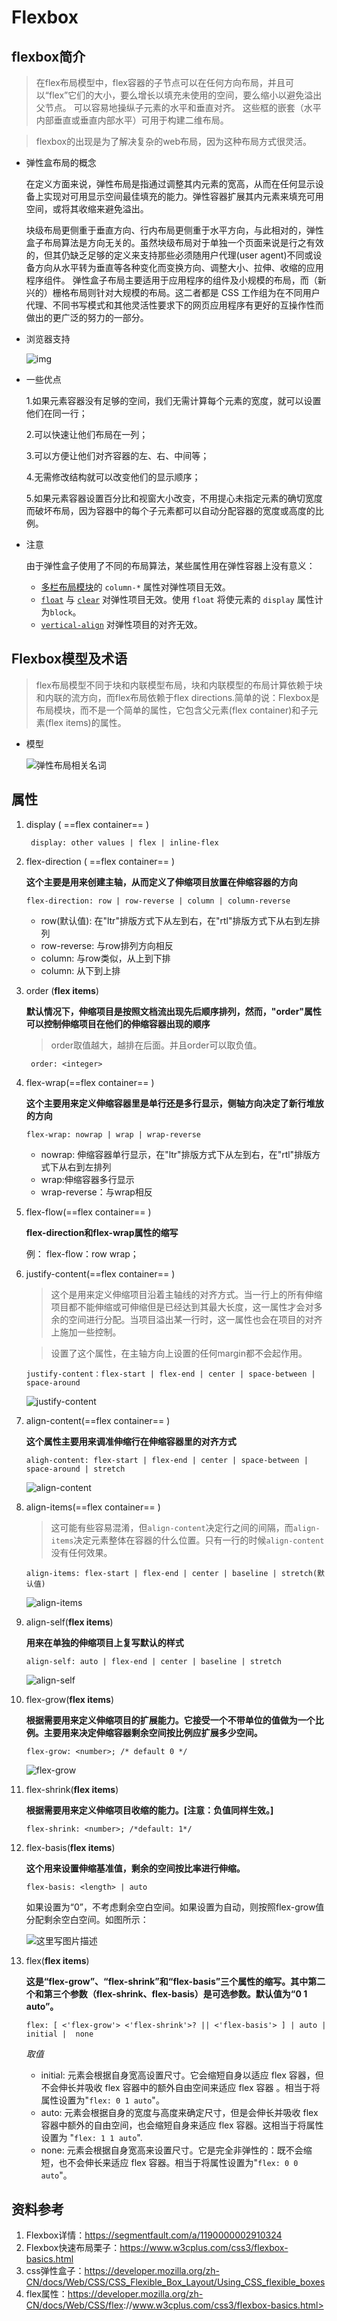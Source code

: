 # Flexbox

## flexbox简介

> 在flex布局模型中，flex容器的子节点可以在任何方向布局，并且可以“flex”它们的大小，要么增长以填充未使用的空间，要么缩小以避免溢出父节点。 可以容易地操纵子元素的水平和垂直对齐。 这些框的嵌套（水平内部垂直或垂直内部水平）可用于构建二维布局。

> flexbox的出现是为了解决复杂的web布局，因为这种布局方式很灵活。

* 弹性盒布局的概念

  在定义方面来说，弹性布局是指通过调整其内元素的宽高，从而在任何显示设备上实现对可用显示空间最佳填充的能力。弹性容器扩展其内元素来填充可用空间，或将其收缩来避免溢出。

  块级布局更侧重于垂直方向、行内布局更侧重于水平方向，与此相对的，弹性盒子布局算法是方向无关的。虽然块级布局对于单独一个页面来说是行之有效的，但其仍缺乏足够的定义来支持那些必须随用户代理(user  agent)不同或设备方向从水平转为垂直等各种变化而变换方向、调整大小、拉伸、收缩的应用程序组件。  弹性盒子布局主要适用于应用程序的组件及小规模的布局，而（新兴的）栅格布局则针对大规模的布局。这二者都是 CSS  工作组为在不同用户代理、不同书写模式和其他灵活性要求下的网页应用程序有更好的互操作性而做出的更广泛的努力的一部分。

* 浏览器支持

  ![img](http://img.blog.csdn.net/20150614214928739)

* 一些优点

  1.如果元素容器没有足够的空间，我们无需计算每个元素的宽度，就可以设置他们在同一行；

   2.可以快速让他们布局在一列；

   3.可以方便让他们对齐容器的左、右、中间等；

   4.无需修改结构就可以改变他们的显示顺序；

   5.如果元素容器设置百分比和视窗大小改变，不用提心未指定元素的确切宽度而破坏布局，因为容器中的每个子元素都可以自动分配容器的宽度或高度的比例。
  
* 注意

  由于弹性盒子使用了不同的布局算法，某些属性用在弹性容器上没有意义：

  - [多栏布局模块](https://developer.mozilla.org/zh-CN/docs/Web/CSS/Using_CSS_multi-column_layouts)的 `column-*` 属性对弹性项目无效。
  - [`float`](https://developer.mozilla.org/zh-CN/docs/Web/CSS/float) 与 [`clear`](https://developer.mozilla.org/zh-CN/docs/Web/CSS/clear) 对弹性项目无效。使用 `float` 将使元素的 `display` 属性计为`block`。
  - [`vertical-align`](https://developer.mozilla.org/zh-CN/docs/Web/CSS/vertical-align) 对弹性项目的对齐无效。

## Flexbox模型及术语

>  flex布局模型不同于块和内联模型布局，块和内联模型的布局计算依赖于块和内联的流方向，而flex布局依赖于flex directions.简单的说：Flexbox是布局模块，而不是一个简单的属性，它包含父元素(flex container)和子元素(flex 
> items)的属性。

* 模型

  ![弹性布局相关名词](https://mdn.mozillademos.org/files/12998/flexbox.png)

## 属性

1. display ( ==flex container== )

   ` display: other values | flex | inline-flex`

2. flex-direction ( ==flex container== )

   **这个主要是用来创建主轴，从而定义了伸缩项目放置在伸缩容器的方向**

   `flex-direction: row | row-reverse | column | column-reverse`

   * row(默认值): 在"ltr"排版方式下从左到右，在"rtl"排版方式下从右到左排列
   * row-reverse: 与row排列方向相反
   * column: 与row类似，从上到下排
   * column: 从下到上排

3. order (**flex items**)

   **默认情况下，伸缩项目是按照文档流出现先后顺序排列，然而，"order"属性可以控制伸缩项目在他们的伸缩容器出现的顺序**

   > order取值越大，越排在后面。并且order可以取负值。

   ` order: <integer>`

4. flex-wrap(==flex container== )

   **这个主要用来定义伸缩容器里是单行还是多行显示，侧轴方向决定了新行堆放的方向**

   `flex-wrap: nowrap | wrap | wrap-reverse`

   * nowrap: 伸缩容器单行显示，在"ltr"排版方式下从左到右，在"rtl"排版方式下从右到左排列
   * wrap:伸缩容器多行显示
   * wrap-reverse：与wrap相反

5. flex-flow(==flex container== )

   **flex-direction和flex-wrap属性的缩写**

   例： flex-flow：row wrap；

6. justify-content(==flex container== )

   > 这个是用来定义伸缩项目沿着主轴线的对齐方式。当一行上的所有伸缩项目都不能伸缩或可伸缩但是已经达到其最大长度，这一属性才会对多余的空间进行分配。当项目溢出某一行时，这一属性也会在项目的对齐上施加一些控制。

   > 设置了这个属性，在主轴方向上设置的任何margin都不会起作用。

   ` justify-content：flex-start | flex-end | center | space-between | space-around `

   ![justify-content](http://img.blog.csdn.net/20150616151746589)

7. align-content(==flex container== )

   **这个属性主要用来调准伸缩行在伸缩容器里的对齐方式**

   `aligh-content: flex-start | flex-end | center | space-between | space-around | stretch`

   ![align-content](http://img.blog.csdn.net/20150616163037523)

8. align-items(==flex container== )

   > 这可能有些容易混淆，但`align-content`决定行之间的间隔，而`align-items`决定元素整体在容器的什么位置。只有一行的时候`align-content`没有任何效果。

   `align-items: flex-start | flex-end | center | baseline | stretch(默认值)`

   ![align-items](http://img.blog.csdn.net/20150616152600533)

9. align-self(**flex items**)

   **用来在单独的伸缩项目上复写默认的样式**

   `align-self: auto | flex-end | center | baseline | stretch`

   ![align-self](http://img.blog.csdn.net/20150616162253991)

10. flex-grow(**flex items**)

    **根据需要用来定义伸缩项目的扩展能力。它接受一个不带单位的值做为一个比例。主要用来决定伸缩容器剩余空间按比例应扩展多少空间。**

    `flex-grow: <number>; /* default 0 */`

    ![flex-grow](http://img.blog.csdn.net/20150616153319255)

11. flex-shrink(**flex items**)

    **根据需要用来定义伸缩项目收缩的能力。[注意：负值同样生效。]**

    `flex-shrink: <number>; /*default: 1*/`

    

12. flex-basis(**flex items**)

    **这个用来设置伸缩基准值，剩余的空间按比率进行伸缩。**

    `flex-basis: <length> | auto`

    如果设置为“0”，不考虑剩余空白空间。如果设置为自动，则按照flex-grow值分配剩余空白空间。如图所示：

    ![这里写图片描述](http://img.blog.csdn.net/20150616160709459)

13. flex(**flex items**)

    **这是“flex-grow”、“flex-shrink”和“flex-basis”三个属性的缩写。其中第二个和第三个参数（flex-shrink、flex-basis）是可选参数。默认值为“0 1 auto”。**

    `flex: [ <'flex-grow'> <'flex-shrink'>? || <'flex-basis'> ] | auto | initial |  none  `

    *取值*

    * initial: 元素会根据自身宽高设置尺寸。它会缩短自身以适应 flex 容器，但不会伸长并吸收 flex 容器中的额外自由空间来适应 flex 容器 。相当于将属性设置为"`flex: 0 1 auto`"。
    * auto: 元素会根据自身的宽度与高度来确定尺寸，但是会伸长并吸收 flex 容器中额外的自由空间，也会缩短自身来适应 flex 容器。这相当于将属性设置为 "`flex: 1 1 auto`".
    * none: 元素会根据自身宽高来设置尺寸。它是完全非弹性的：既不会缩短，也不会伸长来适应 flex 容器。相当于将属性设置为"`flex: 0 0 auto`"。

## 资料参考

1. Flexbox详情：<https://segmentfault.com/a/1190000002910324>
2. Flexbox快速布局栗子：<https://www.w3cplus.com/css3/flexbox-basics.html>
3. css弹性盒子：<https://developer.mozilla.org/zh-CN/docs/Web/CSS/CSS_Flexible_Box_Layout/Using_CSS_flexible_boxes>
4. flex属性：<https://developer.mozilla.org/zh-CN/docs/Web/CSS/flex>://www.w3cplus.com/css3/flexbox-basics.html>